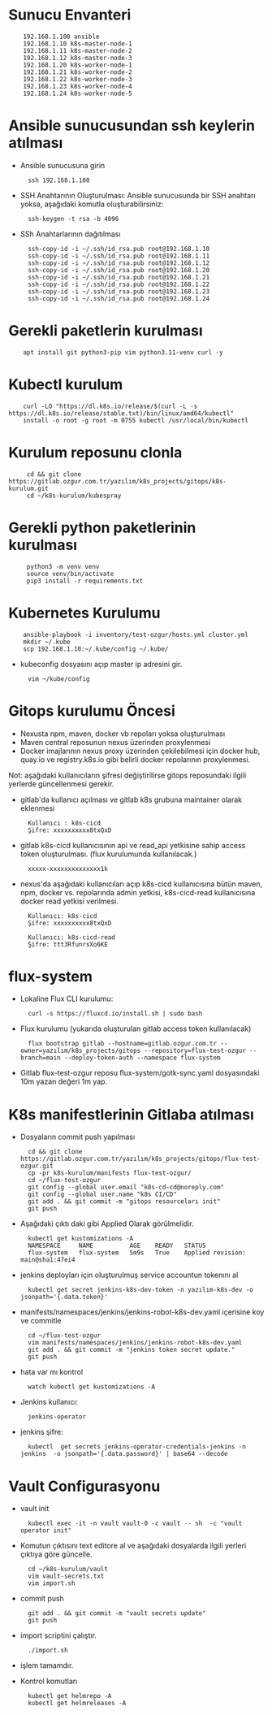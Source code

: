 # Sunucu Envanteri

        192.168.1.100 ansible
        192.168.1.10 k8s-master-node-1
        192.168.1.11 k8s-master-node-2
        192.168.1.12 k8s-master-node-3
        192.168.1.20 k8s-worker-node-1
        192.168.1.21 k8s-worker-node-2
        192.168.1.22 k8s-worker-node-3
        192.168.1.23 k8s-worker-node-4
        192.168.1.24 k8s-worker-node-5

# Ansible sunucusundan ssh keylerin atılması

- Ansible sunucusuna girin

        ssh 192.168.1.100

- SSH Anahtarının Oluşturulması:
Ansible sunucusunda bir SSH anahtarı yoksa, aşağıdaki komutla oluşturabilirsiniz:

        ssh-keygen -t rsa -b 4096

- SSh Anahtarlarının dağıtılması

        ssh-copy-id -i ~/.ssh/id_rsa.pub root@192.168.1.10
        ssh-copy-id -i ~/.ssh/id_rsa.pub root@192.168.1.11
        ssh-copy-id -i ~/.ssh/id_rsa.pub root@192.168.1.12
        ssh-copy-id -i ~/.ssh/id_rsa.pub root@192.168.1.20
        ssh-copy-id -i ~/.ssh/id_rsa.pub root@192.168.1.21
        ssh-copy-id -i ~/.ssh/id_rsa.pub root@192.168.1.22
        ssh-copy-id -i ~/.ssh/id_rsa.pub root@192.168.1.23
        ssh-copy-id -i ~/.ssh/id_rsa.pub root@192.168.1.24

# Gerekli paketlerin kurulması

        apt install git python3-pip vim python3.11-venv curl -y

# Kubectl kurulum

        curl -LO "https://dl.k8s.io/release/$(curl -L -s https://dl.k8s.io/release/stable.txt)/bin/linux/amd64/kubectl"
        install -o root -g root -m 0755 kubectl /usr/local/bin/kubectl

# Kurulum reposunu clonla

         cd && git clone https://gitlab.ozgur.com.tr/yazılım/k8s_projects/gitops/k8s-kurulum.git
         cd ~/k8s-kurulum/kubespray

# Gerekli python paketlerinin kurulması 

         python3 -m venv venv
         source venv/bin/activate
         pip3 install -r requirements.txt

# Kubernetes Kurulumu

        ansible-playbook -i inventory/test-ozgur/hosts.yml cluster.yml 
        mkdir ~/.kube
        scp 192.168.1.10:~/.kube/config ~/.kube/
        
- kubeconfig dosyasını açıp master ip adresini gir.

        vim ~/kube/config

# Gitops kurulumu Öncesi

- Nexusta npm, maven, docker vb repoları yoksa oluşturulması 
- Maven central reposunun nexus üzerinden proxylenmesi 
- Docker imajlarının nexus proxy üzerinden çekilebilmesi için docker hub, quay.io ve registry.k8s.io gibi belirli docker repolarının proxylenmesi. 

Not: aşağıdaki kullanıcıların şifresi değiştirilirse gitops reposundaki ilgili yerlerde güncellenmesi gerekir.

- gitlab'da kullanıcı açılması ve gitlab k8s grubuna maintainer olarak eklenmesi

        Kullanıcı : k8s-cicd
        Şifre: xxxxxxxxxx8txQxD

- gitlab k8s-cicd kullanıcısının api ve read_api yetkisine sahip access token oluşturulması. (flux kurulumunda kullanılacak.)

        xxxxx-xxxxxxxxxxxxxx1k

- nexus'da aşağıdaki kullanıcıları açıp k8s-cicd kullanıcısına bütün maven, npm, docker vs. repolarında admin yetkisi, k8s-cicd-read kullanıcısına docker read yetkisi verilmesi.

        Kullanıcı: k8s-cicd
        Şifre: xxxxxxxxxx8txQxD

        Kullanıcı: k8s-cicd-read 
        Şifre: ttt3RfunrsXo6KE

# flux-system

- Lokaline Flux CLI kurulumu:

        curl -s https://fluxcd.io/install.sh | sudo bash

- Flux kurulumu (yukarıda oluşturulan gitlab access token kullanılacak)

        flux bootstrap gitlab --hostname=gitlab.ozgur.com.tr --owner=yazılım/k8s_projects/gitops --repository=flux-test-ozgur --branch=main --deploy-token-auth --namespace flux-system

- Gitlab flux-test-ozgur reposu flux-system/gotk-sync.yaml dosyasındaki 10m yazan değeri 1m yap.

# K8s manifestlerinin Gitlaba atılması

- Dosyaların commit push yapılması

        cd && git clone https://gitlab.ozgur.com.tr/yazılım/k8s_projects/gitops/flux-test-ozgur.git
        cp -pr k8s-kurulum/manifests flux-test-ozgur/
        cd ~/flux-test-ozgur
        git config --global user.email "k8s-cd-cd@noreply.com"
        git config --global user.name "k8s CI/CD"
        git add . && git commit -m "gitops resourceları init"
        git push

- Aşağıdaki çıktı daki gibi Applied Olarak görülmelidir.

        kubectl get kustomizations -A
        NAMESPACE     NAME          AGE    READY   STATUS
        flux-system   flux-system   5m9s   True    Applied revision: main@sha1:47ei4

- jenkins deployları için oluşturulmuş service accountun tokenını al

        kubectl get secret jenkins-k8s-dev-token -n yazılım-k8s-dev -o jsonpath='{.data.token}'

- manifests/namespaces/jenkins/jenkins-robot-k8s-dev.yaml içerisine koy ve commitle

        cd ~/flux-test-ozgur
        vim manifests/namespaces/jenkins/jenkins-robot-k8s-dev.yaml
        git add . && git commit -m "jenkins token secret update."
        git push

- hata var mı kontrol

        watch kubectl get kustomizations -A

- Jenkins kullanıcı:

        jenkins-operator

- jenkins şifre:

        kubectl  get secrets jenkins-operator-credentials-jenkins -n jenkins  -o jsonpath='{.data.password}' | base64 --decode

# Vault Configurasyonu

- vault init 

        kubectl exec -it -n vault vault-0 -c vault -- sh  -c "vault operator init"

- Komutun çıktısını text editore al ve aşağıdaki dosyalarda ilgili yerleri çıktıya göre güncelle.

        cd ~/k8s-kurulum/vault
        vim vault-secrets.txt
        vim import.sh

- commit push 

        git add . && git commit -m "vault secrets update"
        git push

- import scriptini çalıştır.

        ./import.sh

- işlem tamamdır.

- Kontrol komutları

        kubectl get helmrepo -A
        kubectl get helmreleases -A 
